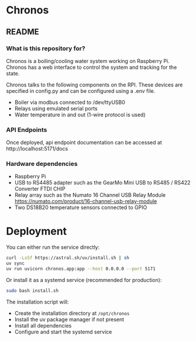 # Chronos
## README

### What is this repository for?

Chronos is a boiling/cooling water system working on Raspberry Pi. Chronos has a web interface to control the system and tracking for the state.

Chronos talks to the following components on the RPI. These devices are specified in config.py and can be configured using  a .env file.
- Boiler via modbus connected to /dev/ttyUSB0
- Relays using emulated serial ports
- Water temperature in and out (1-wire protocol is used)

### API Endpoints

Once deployed, api endpoint documentation can be accessed at http://localhost:5171/docs


### Hardware dependencies

* Raspberry Pi
* USB to RS4485 adapter such as the GearMo Mini USB to RS485 / RS422 Converter FTDI CHIP
* Relay array such as the Numato 16 Channel USB Relay Module https://numato.com/product/16-channel-usb-relay-module
* Two DS18B20 temperature sensors connected to GPIO

# Deployment

You can either run the service directly:
```bash
curl -LsSf https://astral.sh/uv/install.sh | sh
uv sync
uv run uvicorn chronos.app:app --host 0.0.0.0 --port 5171
```

Or install it as a systemd service (recommended for production):
```bash
sudo bash install.sh
```

The installation script will:
- Create the installation directory at `/opt/chronos`
- Install the uv package manager if not present
- Install all dependencies
- Configure and start the systemd service
